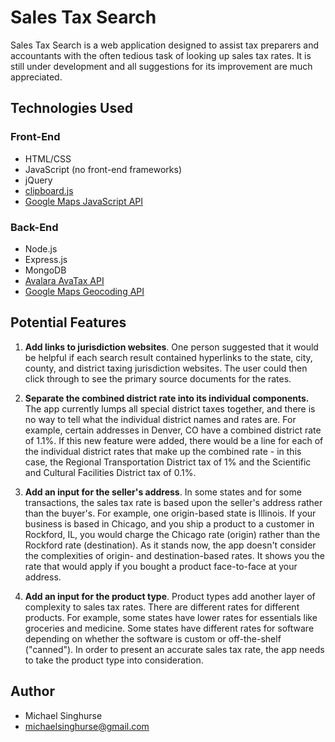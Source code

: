# Sales Tax Search 

Sales Tax Search is a web application designed to assist tax preparers and
accountants with the often tedious task of looking up sales tax rates. It is
still under development and all suggestions for its improvement are much
appreciated.

## Technologies Used 

### Front-End
* HTML/CSS
* JavaScript (no front-end frameworks)
* jQuery 
* [clipboard.js](https://clipboardjs.com/)
* [Google Maps JavaScript API](https://developers.google.com/maps/documentation/javascript/overview)

### Back-End
* Node.js
* Express.js
* MongoDB
* [Avalara AvaTax API](https://developer.avalara.com/)
* [Google Maps Geocoding API](https://developers.google.com/maps/documentation/geocoding/overview)

## Potential Features
1. **Add links to jurisdiction websites**. One person suggested that it would be 
   helpful if each search result contained hyperlinks to the state, city, county, 
   and district taxing jurisdiction websites. The user could then click through
   to see the primary source documents for the rates.

2. **Separate the combined district rate into its individual components.** The 
   app currently lumps all special district taxes together, and there is no way 
   to tell what the individual district names and rates are. For example,
   certain addresses in Denver, CO have a combined district rate of 1.1%. If this 
   new feature were added, there would be a line for each of the individual district
   rates that make up the combined rate - in this case, the Regional 
   Transportation District tax of 1% and the Scientific and Cultural Facilities 
   District tax of 0.1%.

3. **Add an input for the seller's address**. In some states and for some 
   transactions, the sales tax rate is based upon the seller's address rather 
   than the buyer's. For example, one origin-based state is Illinois. If your 
   business is based in Chicago, and you ship a product to a customer in 
   Rockford, IL, you would charge the Chicago rate (origin) rather than the 
   Rockford rate (destination). As it stands now, the app doesn't consider the
   complexities of origin- and destination-based rates. It shows you the rate
   that would apply if you bought a product face-to-face at your address. 

4. **Add an input for the product type**. Product types add another layer of 
   complexity to sales tax rates. There are different rates for different 
   products. For example, some states have lower rates for essentials like 
   groceries and medicine. Some states have different rates for software 
   depending on whether the software is custom or off-the-shelf ("canned"). 
   In order to present an accurate sales tax rate, the app needs to take the 
   product type into consideration.
   
## Author
* Michael Singhurse
* michaelsinghurse@gmail.com 
